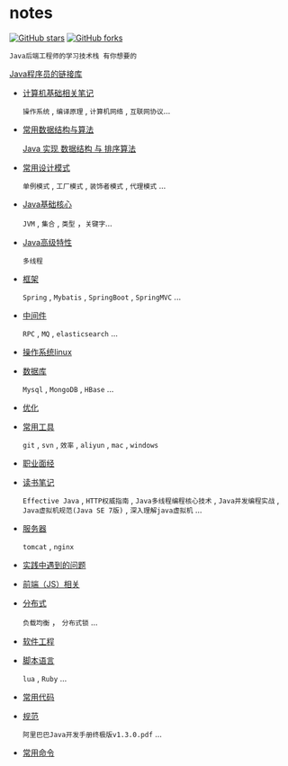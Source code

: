 # notes
[![GitHub stars](https://img.shields.io/github/stars/loveincode/notes.svg?style=social&label=Stars)](https://github.com/loveincode/notes)
[![GitHub forks](https://img.shields.io/github/forks/loveincode/notes.svg?style=social&label=Forks)](https://github.com/loveincode/notes)

    Java后端工程师的学习技术栈 有你想要的

   [Java程序员的链接库](https://github.com/loveincode/notes/blob/master/%E6%94%B6%E8%97%8F/%E5%A5%BD%E9%93%BE%E6%8E%A5.md)

* [计算机基础相关笔记](https://github.com/loveincode/notes/tree/master/000%20-%201%20Computer%20Basics)

  `操作系统` , `编译原理` , `计算机网络` , `互联网协议`...

* [常用数据结构与算法](https://github.com/loveincode/notes/tree/master/000%20-%202%20Data%20%26%20Algorithm)

  [Java 实现 数据结构 与 排序算法](https://github.com/loveincode/Data-structures-and-algorithms)

* [常用设计模式](https://github.com/loveincode/notes/tree/master/000%20-%203%20Design%20Patterns)

  `单例模式` , `工厂模式` , `装饰者模式` ,  `代理模式` ...

* [Java基础核心](https://github.com/loveincode/notes/tree/master/01%20-%20JavaSE)

  `JVM` , `集合` , `类型` ，`关键字`...

* [Java高级特性](https://github.com/loveincode/notes/tree/master/02%20-%20Java-High-Ranking)

  `多线程`

* [框架](https://github.com/loveincode/notes/tree/master/03%20-%20Framework)

  `Spring` , `Mybatis` , `SpringBoot` , `SpringMVC` ...

* [中间件](https://github.com/loveincode/notes/tree/master/04%20-%20Middleware)

  `RPC` , `MQ` , `elasticsearch`  ...

* [操作系统linux](https://github.com/loveincode/notes/tree/master/05%20-%20OS%20(linux))

* [数据库](https://github.com/loveincode/notes/tree/master/06%20-%20DB%20(mysql))

  `Mysql` , `MongoDB` , `HBase`  ...

* [优化](https://github.com/loveincode/notes/tree/master/07%20-%20%E4%BC%98%E5%8C%96)

* [常用工具](https://github.com/loveincode/notes/tree/master/08%20-%20Utils)

  `git` , `svn` , `效率` , `aliyun` , `mac` , `windows`

* [职业面经](https://github.com/loveincode/notes/tree/master/09%20-%20J)

* [读书笔记](https://github.com/loveincode/notes/tree/master/10%20-%20Reading%20Notes)

  `Effective Java` , `HTTP权威指南` ,  `Java多线程编程核心技术` , `Java并发编程实战` ,  `Java虚拟机规范(Java SE 7版)` , `深入理解java虚拟机` ...

* [服务器](https://github.com/loveincode/notes/tree/master/11%20-%20Server)

  `tomcat` , `nginx`

* [实践中遇到的问题](https://github.com/loveincode/notes/tree/master/12%20-%20Practice%20(problems%20encountered%20during%20development))

* [前端（JS）相关](https://github.com/loveincode/notes/tree/master/14%20-%20Front-end)

* [分布式](https://github.com/loveincode/notes/tree/master/15%20-%20Distributed)

  `负载均衡` ， `分布式锁` ...

* [软件工程](https://github.com/loveincode/notes/tree/master/16%20-%20Software%20Engineering)

* [脚本语言](https://github.com/loveincode/notes/tree/master/17%20-%20Scripting%20language)

  `lua` , `Ruby` ...

* [常用代码](https://github.com/loveincode/notes/tree/master/18%20-%20Common%20code)

* [规范](https://github.com/loveincode/notes/tree/master/19%20-%20Standard)

  `阿里巴巴Java开发手册终极版v1.3.0.pdf` ...

* [常用命令](https://github.com/loveincode/notes/tree/master/20%20-%20Commands(Commonly%20used)%20%26%20Vocabulary)
